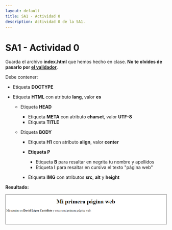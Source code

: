 ```yaml
---
layout: default
title: SA1 - Actividad 0
description: Actividad 0 de la SA1.
---
```


# SA1 - Actividad 0

Guarda el archivo **index.html** que hemos hecho en clase. **No te olvides de pasarlo por [el validador](https://validator.w3.org/)**.

Debe contener:

*   Etiqueta **DOCTYPE**
*   Etiqueta **HTML** con atributo **lang**, valor **es**

    *   Etiqueta **HEAD**

        *   Etiqueta **META** con atributo **charset**, valor **UTF-8**
        *   Etiqueta **TITLE**

    *   Etiqueta **BODY**

        *   Etiqueta **H1** con atributo **align**, valor **center**
        *   **Etiqueta P**

            *   Etiqueta **B** para resaltar en negrita tu nombre y apellidos
            *   Etiqueta **I** para resaltar en cursiva el texto "página web"
        * Etiqueta **IMG** con atributos **src**, **alt** y **height**

**Resultado:**

<img src="./primera-web.PNG" alt="Primera web" style="border: 1px solid  gray;">